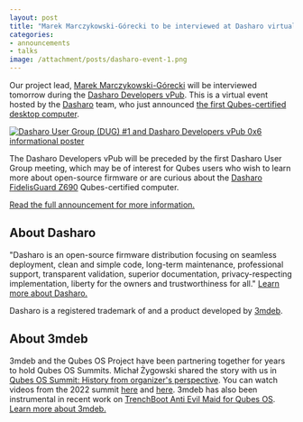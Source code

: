 ```yaml
---
layout: post
title: "Marek Marczykowski-Górecki to be interviewed at Dasharo virtual event"
categories:
- announcements
- talks
image: /attachment/posts/dasharo-event-1.png
---
```


Our project lead, [Marek Marczykowski-Górecki](/team/#marek-marczykowski-górecki) will be interviewed tomorrow during the [Dasharo Developers vPub](https://vpub.dasharo.com/e/1/dasharo-user-group-1). This is a virtual event hosted by the [Dasharo](https://www.dasharo.com/) team, who just announced [the first Qubes-certified desktop computer](/news/2023/03/15/dasharo-fidelisguard-z690-first-qubes-certified-desktop).

[![Dasharo User Group (DUG) #1 and Dasharo Developers vPub 0x6 informational poster](/attachment/posts/dasharo-event-1.png)](https://vpub.dasharo.com/e/1/dasharo-user-group-1)

The Dasharo Developers vPub will be preceded by the first Dasharo User Group meeting, which may be of interest for Qubes users who wish to learn more about open-source firmware or are curious about the [Dasharo FidelisGuard Z690](https://3mdeb.com/shop/open-source-hardware/dasharo-fidelisguard-z690-qubes-os-certified/) Qubes-certified computer.

[Read the full announcement for more information.](https://vpub.dasharo.com/e/1/dasharo-user-group-1)

## About Dasharo

"Dasharo is an open-source firmware distribution focusing on seamless deployment, clean and simple code, long-term maintenance, professional support, transparent validation, superior documentation, privacy-respecting implementation, liberty for the owners and trustworthiness for all." [Learn more about Dasharo.](https://docs.dasharo.com/osf-trivia-list/dasharo/)

Dasharo is a registered trademark of and a product developed by [3mdeb](https://3mdeb.com/).

## About 3mdeb

3mdeb and the Qubes OS Project have been partnering together for years to hold Qubes OS Summits. Michał Żygowski shared the story with us in [Qubes OS Summit: History from organizer's perspective](/news/2022/09/07/qubes-os-summit-history/). You can watch videos from the 2022 summit [here](https://www.youtube.com/watch?v=hkWWz3xGqS8) and [here](https://www.youtube.com/watch?v=A9GrlQsQc7Q). 3mdeb has also been instrumental in recent work on [TrenchBoot Anti Evil Maid for Qubes OS](/news/2023/01/31/trenchboot-aem-for-qubes-os/). [Learn more about 3mdeb.](https://3mdeb.com/about-us/)
